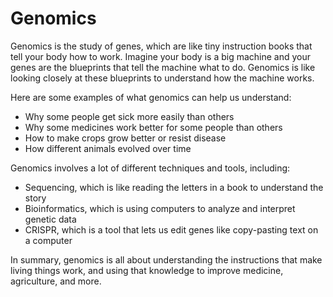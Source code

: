 # Genomics

Genomics is the study of genes, which are like tiny instruction books that tell your body how to work. Imagine your body is a big machine and your genes are the blueprints that tell the machine what to do. Genomics is like looking closely at these blueprints to understand how the machine works.

Here are some examples of what genomics can help us understand:

- Why some people get sick more easily than others
- Why some medicines work better for some people than others
- How to make crops grow better or resist disease
- How different animals evolved over time

Genomics involves a lot of different techniques and tools, including:

- Sequencing, which is like reading the letters in a book to understand the story
- Bioinformatics, which is using computers to analyze and interpret genetic data
- CRISPR, which is a tool that lets us edit genes like copy-pasting text on a computer 

In summary, genomics is all about understanding the instructions that make living things work, and using that knowledge to improve medicine, agriculture, and more.
